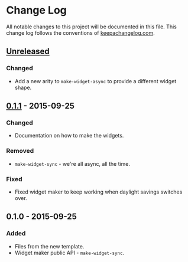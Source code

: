 # Change Log
All notable changes to this project will be documented in this file. This change log follows the conventions of [keepachangelog.com](http://keepachangelog.com/).

## [Unreleased][unreleased]
### Changed
- Add a new arity to `make-widget-async` to provide a different widget shape.

## [0.1.1] - 2015-09-25
### Changed
- Documentation on how to make the widgets.

### Removed
- `make-widget-sync` - we're all async, all the time.

### Fixed
- Fixed widget maker to keep working when daylight savings switches over.

## 0.1.0 - 2015-09-25
### Added
- Files from the new template.
- Widget maker public API - `make-widget-sync`.

[unreleased]: https://github.com/your-name/example-project/compare/0.1.1...HEAD
[0.1.1]: https://github.com/your-name/example-project/compare/0.1.0...0.1.1
